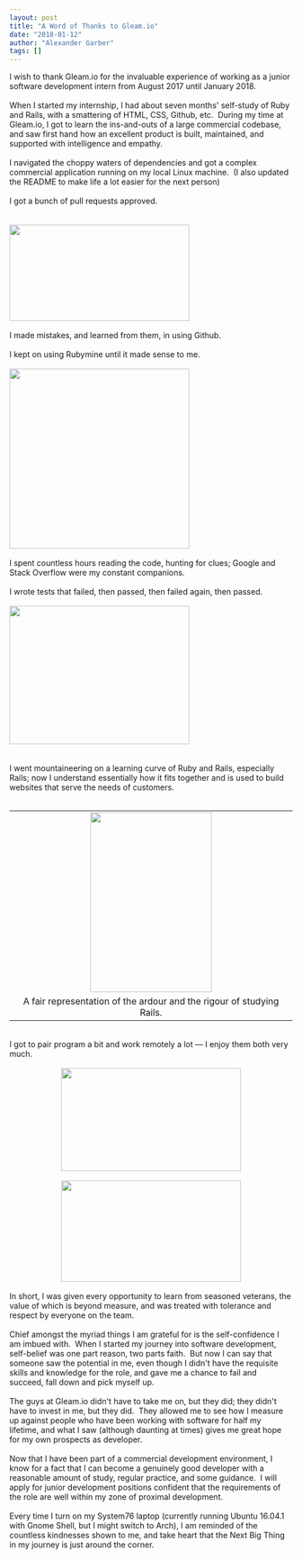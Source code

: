 ```yaml
---
layout: post
title: "A Word of Thanks to Gleam.io"
date: "2018-01-12"
author: "Alexander Garber"
tags: []
---
```


<div dir="ltr" style="text-align: left;" trbidi="on">
          <div>I wish to thank Gleam.io for the invaluable experience of working as a junior software development intern from August 2017 until January 2018.</div>
          <div><br></div>
          <div>When I started my internship, I had about seven months' self-study of Ruby and Rails, with a smattering of HTML, CSS, Github, etc.  During my time at Gleam.io, I got to learn the ins-and-outs of a large commercial codebase, and
            saw first hand how an excellent product is built, maintained, and supported with intelligence and empathy.</div>
          <div><br></div>
          <div>I navigated the choppy waters of dependencies and got a complex commercial application running on my local Linux machine.  (I also updated the README to make life a lot easier for the next person)</div>
          <div><br></div>
          <div>I got a bunch of pull requests approved.</div>
          <div><br></div>
          <div><br></div>
          <div><a href="http://2.bp.blogspot.com/-K21gTqQ_4Jk/Wle1yIvsn0I/AAAAAAAAXWk/zpU7i8o63QMX90WLa3pMh-Q3oVC527U2wCK4BGAYYCw/s1600/commits_to_gleam.png" imageanchor="1"><img border="0" height="171" src="https://2.bp.blogspot.com/-K21gTqQ_4Jk/Wle1yIvsn0I/AAAAAAAAXWk/zpU7i8o63QMX90WLa3pMh-Q3oVC527U2wCK4BGAYYCw/s320/commits_to_gleam.png" width="320"></a></div>
          <div><br></div>
          <div>I made mistakes, and learned from them, in using Github.</div>
          <div><br></div>
          <div>I kept on using Rubymine until it made sense to me.</div>
          <div><br></div>
          <div><a href="http://3.bp.blogspot.com/-VFq2h_j56as/Wle2ySKoBJI/AAAAAAAAXXU/jbhKWS4Xuew04oQKZ97720WfgQRNsur1ACK4BGAYYCw/s1600/RUBYDEV.png" imageanchor="1"><img border="0" height="320" src="https://3.bp.blogspot.com/-VFq2h_j56as/Wle2ySKoBJI/AAAAAAAAXXU/jbhKWS4Xuew04oQKZ97720WfgQRNsur1ACK4BGAYYCw/s320/RUBYDEV.png" width="320"></a></div>
          <div><br></div>
          <div>I spent countless hours reading the code, hunting for clues; Google and Stack Overflow were my constant companions.</div>
          <div class="separator" style="clear: both; text-align: left;"><br></div>
          <div>I wrote tests that failed, then passed, then failed again, then passed.</div>
          <div><br></div>
          <div><a href="http://3.bp.blogspot.com/-qapjyd0BJBI/Wle2_7RunaI/AAAAAAAAXXg/RI_LVP1yNbQtVLz1_grf-Xo-V02bOhJHgCK4BGAYYCw/s1600/pragmatic-test-driven-development-22-638.jpg" imageanchor="1"><img border="0" height="246" src="https://3.bp.blogspot.com/-qapjyd0BJBI/Wle2_7RunaI/AAAAAAAAXXg/RI_LVP1yNbQtVLz1_grf-Xo-V02bOhJHgCK4BGAYYCw/s320/pragmatic-test-driven-development-22-638.jpg" width="320"></a></div>
          <div><br></div>
          <div><br></div>
          <div>I went mountaineering on a learning curve of Ruby and Rails, especially Rails; now I understand essentially how it fits together and is used to build websites that serve the needs of customers. </div>
          <div><br></div>
          <table align="center" cellpadding="0" cellspacing="0" class="tr-caption-container" style="margin-left: auto; margin-right: auto; text-align: center;">
            <tbody>
              <tr>
                <td style="text-align: center;"><a href="http://4.bp.blogspot.com/-1cNSOf4Vaq4/Wle3UYldaeI/AAAAAAAAXXo/IX_kRkg39tErI6zXh-ScyqbVXBjLMayKgCK4BGAYYCw/s1600/45ce0623d8b3cdbff579add987dfb1a7.jpg" imageanchor="1" style="margin-left: auto; margin-right: auto;"><img border="0" height="320" src="https://4.bp.blogspot.com/-1cNSOf4Vaq4/Wle3UYldaeI/AAAAAAAAXXo/IX_kRkg39tErI6zXh-ScyqbVXBjLMayKgCK4BGAYYCw/s320/45ce0623d8b3cdbff579add987dfb1a7.jpg" width="216"></a></td>
              </tr>
              <tr>
                <td class="tr-caption" style="text-align: center;">A fair representation of the ardour and the rigour of studying Rails.</td>
              </tr>
            </tbody>
          </table>
          <div><br></div>
          <div>I got to pair program a bit and work remotely a lot — I enjoy them both very much.</div>
          <div><br></div>
          <div class="separator" style="clear: both; text-align: center;"><a href="http://3.bp.blogspot.com/-FPGi-z8pl3Q/Wle11voP7qI/AAAAAAAAXWw/qp7yqbIXKlonq-F1ZQucY3qysOh4UtBIgCK4BGAYYCw/s1600/cycle_15.jpg" imageanchor="1" style="margin-left: 1em; margin-right: 1em;"><img border="0" height="183" src="https://3.bp.blogspot.com/-FPGi-z8pl3Q/Wle11voP7qI/AAAAAAAAXWw/qp7yqbIXKlonq-F1ZQucY3qysOh4UtBIgCK4BGAYYCw/s320/cycle_15.jpg" width="320"></a></div>
          <div class="separator" style="clear: both; text-align: center;"><br></div>
          <div class="separator" style="clear: both; text-align: center;"><a href="http://1.bp.blogspot.com/-bPgZSVtk824/Wle18K8HeAI/AAAAAAAAXW4/LJldrlxZ7CMpWtGfrezl_C-8PKdkGACGwCK4BGAYYCw/s1600/cycle_16.jpg" imageanchor="1" style="margin-left: 1em; margin-right: 1em;"><img border="0" height="180" src="https://1.bp.blogspot.com/-bPgZSVtk824/Wle18K8HeAI/AAAAAAAAXW4/LJldrlxZ7CMpWtGfrezl_C-8PKdkGACGwCK4BGAYYCw/s320/cycle_16.jpg" width="320"></a></div>
          <div><br></div>
          <div>In short, I was given every opportunity to learn from seasoned veterans, the value of which is beyond measure, and was treated with tolerance and respect by everyone on the team.</div>
          <div><br></div>
          <div>Chief amongst the myriad things I am grateful for is the self-confidence I am imbued with.  When I started my journey into software development, self-belief was one part reason, two parts faith.  But now I can say that
            someone saw the potential in me, even though I didn't have the requisite skills and knowledge for the role, and gave me a chance to fail and succeed, fall down and pick myself up.  </div>
          <div><br></div>
          <div>The guys at Gleam.io didn't have to take me on, but they did; they didn't have to invest in me, but they did.  They allowed me to see how I measure up against people who have been working with software for half my lifetime, and
            what I saw (although daunting at times) gives me great hope for my own prospects as developer.</div>
          <div><br></div>
          <div>Now that I have been part of a commercial development environment, I know for a fact that I can become a genuinely good developer with a reasonable amount of study, regular practice, and some guidance.  I will apply for junior
            development positions confident that the requirements of the role are well within my zone of proximal development.</div>
          <div><br></div>
          <div>Every time I turn on my System76 laptop (currently running Ubuntu 16.04.1 with Gnome Shell, but I might switch to Arch), I am reminded of the countless kindnesses shown to me, and take heart that the Next Big Thing in my journey is
            just around the corner.</div>
        </div>